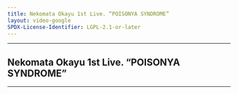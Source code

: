 ```yaml
---
title: Nekomata Okayu 1st Live. “POISONYA SYNDROME”
layout: video-google
SPDX-License-Identifier: LGPL-2.1-or-later
---
```


---

##  Nekomata Okayu 1st Live. “POISONYA SYNDROME”

<div class="container">
  <video-js id="my-video" class="vjs-fluid vjs-layout-medium" controls preload="auto" poster="https://xx58j-my.sharepoint.com/:i:/g/personal/akunanime_xx58j_onmicrosoft_com/ET4iAvBjwyhAhCXwKCmaUMAB2rsUx_2aJXPK_XLUvdmUkA?download=1">
    <source src="https://drive.ayampenyet.eu.org/api/raw/?path=/AyamPenyet/Nekomata%20Okayu%201st%20LIVE%20-%20POISONYA%20SYNDROME%20Supported%20by%20Bushiroad.mp4" type="video/mp4"/>
  </video-js>
</div>

---
